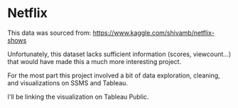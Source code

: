 # Netflix
This data was sourced from:  https://www.kaggle.com/shivamb/netflix-shows

Unfortunately, this dataset lacks sufficient information (scores, viewcount...) that would have made this a much more interesting project.

For the most part this project involved a bit of data exploration, cleaning, and visualizations on SSMS and Tableau.

I'll be linking the visualization on Tableau Public.
